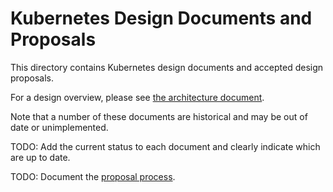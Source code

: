 # Kubernetes Design Documents and Proposals

This directory contains Kubernetes design documents and accepted design proposals. 

For a design overview, please see [the architecture document](architecture/architecture.md).

Note that a number of these documents are historical and may be out of date or unimplemented. 

TODO: Add the current status to each document and clearly indicate which are up to date.

TODO: Document the [proposal process](../guide/pull-requests.md#best-practices-for-faster-reviews).

